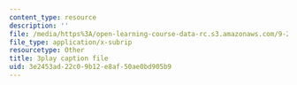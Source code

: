 ```yaml
---
content_type: resource
description: ''
file: /media/https%3A/open-learning-course-data-rc.s3.amazonaws.com/9-20-animal-behavior-fall-2013/3e2453ad22c09b12e8af50ae0bd905b9_472237.srt
file_type: application/x-subrip
resourcetype: Other
title: 3play caption file
uid: 3e2453ad-22c0-9b12-e8af-50ae0bd905b9
---
```

